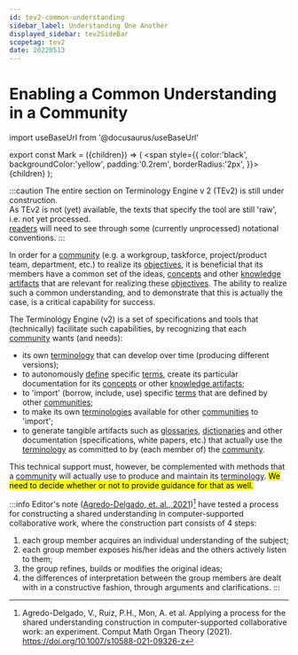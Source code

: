```yaml
---
id: tev2-common-understanding
sidebar_label: Understanding One Another
displayed_sidebar: tev2SideBar
scopetag: tev2
date: 20220513
---
```


# Enabling a Common Understanding in a Community

import useBaseUrl from '@docusaurus/useBaseUrl'

export const Mark = ({children}) => (
  <span style={{ color:'black', backgroundColor:'yellow', padding:'0.2rem', borderRadius:'2px', }}>
    {children}
  </span> );

:::caution
The entire section on Terminology Engine v 2 (TEv2) is still under construction.<br/>
As TEv2 is not (yet) available, the texts that specify the tool are still 'raw', i.e. not yet processed.<br/>[readers](@) will need to see through some (currently unprocessed) notational conventions.
:::

In order for a [community](@) (e.g. a workgroup, taskforce, project/product team, department, etc.) to realize its [objectives](@), it is beneficial that its members have a common set of the ideas, [concepts](@) and other [knowledge artifacts](@) that are relevant for realizing these [objectives](@). The ability to realize such a common understanding, and to demonstrate that this is actually the case, is a critical capability for success.

The Terminology Engine (v2) is a set of specifications and tools that (technically) facilitate such capabilities, by recognizing that each [community](@) wants (and needs):
- its own [terminology](@) that can develop over time (producing different versions);
- to autonomously [define](@) specific [terms](@), create its particular documentation for its [concepts](@) or other [knowledge artifacts](@);
- to 'import' (borrow, include, use) specific [terms](@) that are defined by other [communities](@);
- to make its own [terminologies](@) available for other [communities](@) to 'import';
- to generate tangible artifacts such as [glossaries](@), [dictionaries](@) and other documentation (specifications, white papers, etc.) that actually use the [terminology](@) as committed to by (each member of) the [community](@).

This technical support must, however, be complemented with methods that a [community](@) will actually use to produce and maintain its [terminology](@). <Mark>We need to decide whether or not to provide guidance for that as well.</Mark>

:::info Editor's note
([Agredo-Delgado, et. al., 2021](https://link.springer.com/article/10.1007/s10588-021-09326-z))[^1] have tested a process for constructing a shared understanding in computer-supported collaborative work, where the construction part consists of 4 steps:
1. each group member acquires an individual understanding of the subject;
2. each group member exposes his/her ideas and the others actively listen to them;
3. the group refines, builds or modifies the original ideas;
4. the differences of interpretation between the group members are dealt with in a constructive fashion, through arguments and clarifications.
:::

[^1]: Agredo-Delgado, V., Ruiz, P.H., Mon, A. et al. Applying a process for the shared understanding construction in computer-supported collaborative work: an experiment. Comput Math Organ Theory (2021). https://doi.org/10.1007/s10588-021-09326-z
